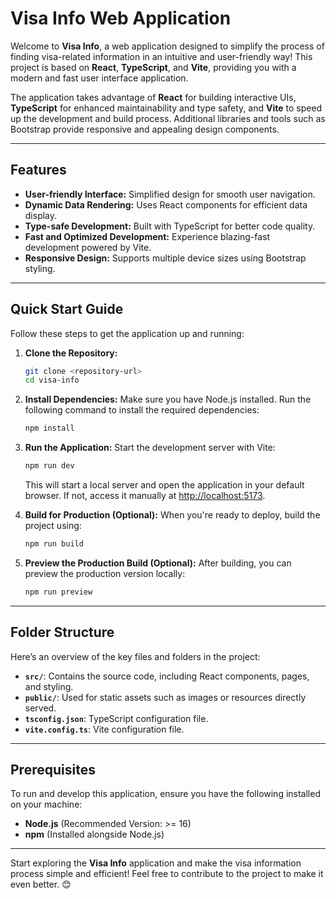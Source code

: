 # Visa Info Web Application

Welcome to **Visa Info**, a web application designed to simplify the process of finding visa-related information in an intuitive and user-friendly way! This project is based on **React**, **TypeScript**, and **Vite**, providing you with a modern and fast user interface application.

The application takes advantage of **React** for building interactive UIs, **TypeScript** for enhanced maintainability and type safety, and **Vite** to speed up the development and build process. Additional libraries and tools such as Bootstrap provide responsive and appealing design components.

---

## Features

- **User-friendly Interface:** Simplified design for smooth user navigation.
- **Dynamic Data Rendering:** Uses React components for efficient data display.
- **Type-safe Development:** Built with TypeScript for better code quality.
- **Fast and Optimized Development:** Experience blazing-fast development powered by Vite.
- **Responsive Design:** Supports multiple device sizes using Bootstrap styling.

---

## Quick Start Guide

Follow these steps to get the application up and running:

1. **Clone the Repository:**
   ```bash
   git clone <repository-url>
   cd visa-info
   ```

2. **Install Dependencies:**
   Make sure you have Node.js installed. Run the following command to install the required dependencies:
   ```bash
   npm install
   ```

3. **Run the Application:**
   Start the development server with Vite:
   ```bash
   npm run dev
   ```
   This will start a local server and open the application in your default browser. If not, access it manually at [http://localhost:5173](http://localhost:5173).

4. **Build for Production (Optional):**
   When you're ready to deploy, build the project using:
   ```bash
   npm run build
   ```

5. **Preview the Production Build (Optional):**
   After building, you can preview the production version locally:
   ```bash
   npm run preview
   ```

---

## Folder Structure

Here’s an overview of the key files and folders in the project:

- **`src/`**: Contains the source code, including React components, pages, and styling.
- **`public/`**: Used for static assets such as images or resources directly served.
- **`tsconfig.json`**: TypeScript configuration file.
- **`vite.config.ts`**: Vite configuration file.

---

## Prerequisites

To run and develop this application, ensure you have the following installed on your machine:
- **Node.js** (Recommended Version: >= 16)
- **npm** (Installed alongside Node.js)

---

Start exploring the **Visa Info** application and make the visa information process simple and efficient! Feel free to contribute to the project to make it even better. 😊
